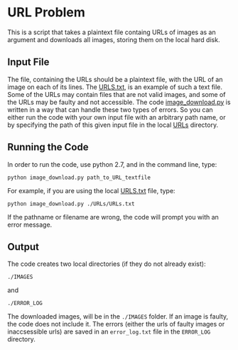 # URL Problem

This is a script that takes a plaintext file containg URLs of images as an argument and downloads all images, storing them on the local hard disk.

## Input File
The file, containing the URLs should be a plaintext file, with the URL of an image on each of its lines. The [URLS.txt](https://github.com/fkamiab/url_problem/blob/master/URLs/URLs.txt), is an example of such a text file. Some of the URLs may contain files that are not valid images, and some of the URLs may be faulty and not accessible. The code [image_download.py](https://github.com/fkamiab/url_problem/blob/master/image_download.py) is written in a way that can handle these two types of errors. So you can either run the code with your own input file with an arbitrary path name, or by specifying the path of this given input file in the local [URLs](https://github.com/fkamiab/url_problem/tree/master/URLs) directory.

## Running the Code
In order to run the code, use python 2.7, and in the command line, type:

~~~~
python image_download.py path_to_URL_textfile
~~~~

For example, if you are using the local [URLS.txt](https://github.com/fkamiab/url_problem/blob/master/URLs/URLs.txt) file, type:

~~~~
python image_download.py ./URLs/URLs.txt
~~~~

If the pathname or filename are wrong, the code will prompt you with an error message.

## Output

The code creates two local directories (if they do not already exist):

~~~~
./IMAGES
~~~~

and

~~~~
./ERROR_LOG
~~~~


The downloaded images, will be in the `./IMAGES` folder. If an image is faulty, the code does not include it. The errors (either the urls of faulty images or inaccsessible urls) are saved in an `error_log.txt` file in the `ERROR_LOG` directory.



